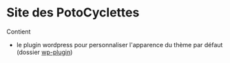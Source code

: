 # Site des PotoCyclettes

Contient
- le plugin wordpress pour personnaliser l'apparence du thème par défaut (dossier [wp-plugin](./wp-plugin/))